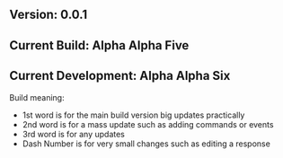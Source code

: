 ## Version: 0.0.1 
## Current Build: Alpha Alpha Five
## Current Development: Alpha Alpha Six

Build meaning: 
* 1st word is for the main build version big updates practically
* 2nd word is for a mass update such as adding commands or events
* 3rd word is for any updates
* Dash Number is for very small changes such as editing a response